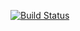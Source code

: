 
[![Build Status](https://travis-ci.org/wilsoncampusano/gae-boilerplate.svg?branch=dev-portal)](https://travis-ci.org/wilsoncampusano/gae-boilerplate)
